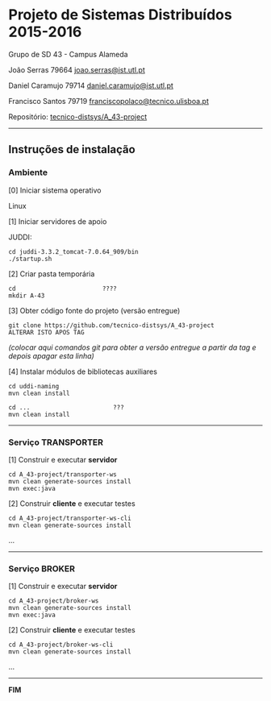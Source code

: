 # Projeto de Sistemas Distribuídos 2015-2016 #

Grupo de SD 43 - Campus Alameda

João Serras 79664 joao.serras@ist.utl.pt

Daniel Caramujo 79714 daniel.caramujo@ist.utl.pt

Francisco Santos 79719 franciscopolaco@tecnico.ulisboa.pt


Repositório:
[tecnico-distsys/A_43-project](https://github.com/tecnico-distsys/A_43-project/)


-------------------------------------------------------------------------------

## Instruções de instalação 


### Ambiente

[0] Iniciar sistema operativo

Linux


[1] Iniciar servidores de apoio

JUDDI:
```
cd juddi-3.3.2_tomcat-7.0.64_909/bin
./startup.sh
```


[2] Criar pasta temporária

```
cd                        ????
mkdir A-43
```


[3] Obter código fonte do projeto (versão entregue)

```
git clone https://github.com/tecnico-distsys/A_43-project         ALTERAR ISTO APOS TAG
```
*(colocar aqui comandos git para obter a versão entregue a partir da tag e depois apagar esta linha)*


[4] Instalar módulos de bibliotecas auxiliares

```
cd uddi-naming
mvn clean install
```

```
cd ...                       ???
mvn clean install
```


-------------------------------------------------------------------------------

### Serviço TRANSPORTER

[1] Construir e executar **servidor**

```
cd A_43-project/transporter-ws
mvn clean generate-sources install
mvn exec:java
```

[2] Construir **cliente** e executar testes

```
cd A_43-project/transporter-ws-cli
mvn clean generate-sources install
```

...


-------------------------------------------------------------------------------

### Serviço BROKER

[1] Construir e executar **servidor**

```
cd A_43-project/broker-ws
mvn clean generate-sources install
mvn exec:java
```


[2] Construir **cliente** e executar testes

```
cd A_43-project/broker-ws-cli
mvn clean generate-sources install
```

...

-------------------------------------------------------------------------------
**FIM**
